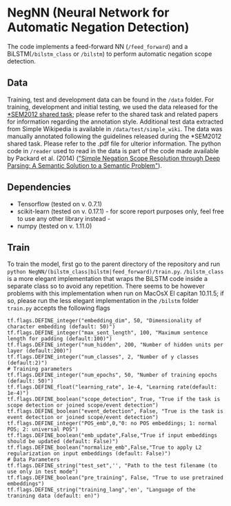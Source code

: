 # NegNN (Neural Network for Automatic Negation Detection)

The code implements a feed-forward NN (```/feed_forward```) and a BiLSTM(```/bilstm_class``` or ```/bilstm```) to perform automatic negation scope detection. 

## Data
Training, test and development data can be found in the ```/data``` folder.
For training, development and initial testing, we used the data released for the [*SEM2012 shared task](http://www.clips.ua.ac.be/sem2012-st-neg/); please refer to the shared task and related papers for information regarding the annotation style.
Additional test data extracted from Simple Wikipedia is available in ```/data/test/simple_wiki```. The data was manually annotated following the guidelines released during the *SEM2012 shared task. Please refer to the .pdf file for ulterior information.
The python code in ```/reader``` used to read in the data is part of the code made available by Packard et al. (2014) (["Simple Negation Scope Resolution through Deep Parsing: A Semantic Solution to a Semantic Problem"](https://aclweb.org/anthology/P/P14/P14-1007.pdf)).

## Dependencies
- Tensorflow (tested on v. 0.7.1)
- scikit-learn (tested on v. 0.17.1) - for score report purposes only, feel free to use any other library instead -
- numpy (tested on v. 1.11.0)

## Train
To train the model, first go to the parent directory of the repository and run ```python NegNN/(bilstm_class|bilstm|feed_forward)/train.py```. ```/bilstm_class``` is a more elegant implementation that wraps the BiLSTM code inside a separate class so to avoid any repetition. There seems to be however problems with this implementation when run on MacOsX El capitan 10.11.5; if so, please run the less elegant implementation in the ```/bilstm``` folder
```train.py``` accepts the following flags
```
tf.flags.DEFINE_integer("embedding_dim", 50, "Dimensionality of character embedding (default: 50)")
tf.flags.DEFINE_integer("max_sent_length", 100, "Maximum sentence length for padding (default:100)")
tf.flags.DEFINE_integer("num_hidden", 200, "Number of hidden units per layer (default:200)")
tf.flags.DEFINE_integer("num_classes", 2, "Number of y classes (default:2)")
# Training parameters
tf.flags.DEFINE_integer("num_epochs", 50, "Number of training epochs (default: 50)")
tf.flags.DEFINE_float("learning_rate", 1e-4, "Learning rate(default: 1e-4)")
tf.flags.DEFINE_boolean("scope_detection", True, "True if the task is scope detection or joined scope/event detection")
tf.flags.DEFINE_boolean("event_detection", False, "True is the task is event detection or joined scope/event detection")
tf.flags.DEFINE_integer("POS_emb",0,"0: no POS embeddings; 1: normal POS; 2: universal POS")
tf.flags.DEFINE_boolean("emb_update",False,"True if input embeddings should be updated (default: False)")
tf.flags.DEFINE_boolean("normalize_emb",False,"True to apply L2 regularization on input embeddings (default: False)")
# Data Parameters
tf.flags.DEFINE_string("test_set",'', "Path to the test filename (to use only in test mode")
tf.flags.DEFINE_boolean("pre_training", False, "True to use pretrained embeddings")
tf.flags.DEFINE_string("training_lang",'en', "Language of the tranining data (default: en)")
```

